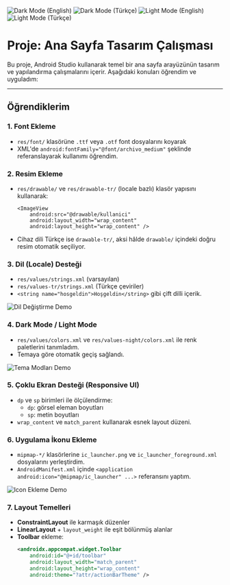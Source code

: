 ![Dark Mode (English)](assets/dark_english.png)
![Dark Mode (Türkçe)](assets/dark_turkish.png)
![Light Mode (English)](assets/light_english.png)
![Light Mode (Türkçe)](assets/light_turkish.png)

# Proje: Ana Sayfa Tasarım Çalışması

Bu proje, Android Studio kullanarak temel bir ana sayfa arayüzünün tasarım ve yapılandırma çalışmalarını içerir. Aşağıdaki konuları öğrendim ve uyguladım:

---

## Öğrendiklerim

### 1. Font Ekleme
- `res/font/` klasörüne `.ttf` veya `.otf` font dosyalarını koyarak
- XML'de `android:fontFamily="@font/archivo_medium"` şeklinde referanslayarak kullanımı öğrendim.

### 2. Resim Ekleme
- `res/drawable/` ve `res/drawable-tr/` (locale bazlı) klasör yapısını kullanarak:
  ```
  <ImageView
      android:src="@drawable/kullanici"
      android:layout_width="wrap_content"
      android:layout_height="wrap_content" />
  ```
- Cihaz dili Türkçe ise `drawable-tr/`, aksi hâlde `drawable/` içindeki doğru resim otomatik seçiliyor.

### 3. Dil (Locale) Desteği
- `res/values/strings.xml` (varsayılan)
- `res/values-tr/strings.xml` (Türkçe çeviriler)
- `<string name="hosgeldin">Hoşgeldin</string>` gibi çift dilli içerik.

![Dil Değiştirme Demo](assets/walletLanguage.gif)

### 4. Dark Mode / Light Mode
- `res/values/colors.xml` ve `res/values-night/colors.xml` ile renk paletlerini tanımladım.
- Temaya göre otomatik geçiş sağlandı.

![Tema Modları Demo](assets/walletTheme.gif)

### 5. Çoklu Ekran Desteği (Responsive UI)
- `dp` ve `sp` birimleri ile ölçülendirme:
  - `dp`: görsel eleman boyutları
  - `sp`: metin boyutları
- `wrap_content` ve `match_parent` kullanarak esnek layout düzeni.

### 6. Uygulama İkonu Ekleme
- `mipmap-*/` klasörlerine `ic_launcher.png` ve `ic_launcher_foreground.xml` dosyalarını yerleştirdim.
- `AndroidManifest.xml` içinde `<application android:icon="@mipmap/ic_launcher" ...>` referansını yaptım.

![Icon Ekleme Demo](assets/walleticon.gif)

### 7. Layout Temelleri
- **ConstraintLayout** ile karmaşık düzenler
- **LinearLayout** + `layout_weight` ile eşit bölünmüş alanlar
- **Toolbar** ekleme:
  ```xml
  <androidx.appcompat.widget.Toolbar
      android:id="@+id/toolbar"
      android:layout_width="match_parent"
      android:layout_height="wrap_content"
      android:theme="?attr/actionBarTheme" />
  ```




